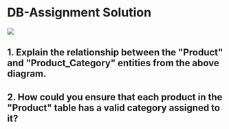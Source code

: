 # DB-Assignment Solution

![](https://raw.githubusercontent.com/iAmritMalviya/DB-Assignment/main/product-management-ecommerce-table-.webp)

## 1. Explain the relationship between the "Product" and "Product_Category" entities from the above diagram.
### 

## 2. How could you ensure that each product in the "Product" table has a valid category assigned to it?
